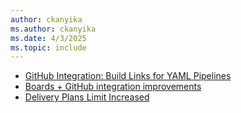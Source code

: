 ```yaml
---
author: ckanyika
ms.author: ckanyika
ms.date: 4/3/2025
ms.topic: include
---
```


- [GitHub Integration: Build Links for YAML Pipelines](#github-integration-build-links-for-yaml-pipelines)
- [Boards + GitHub integration improvements](#boards--github-integration-improvements)
- [Delivery Plans Limit Increased ](#delivery-plans-limit-increased )
